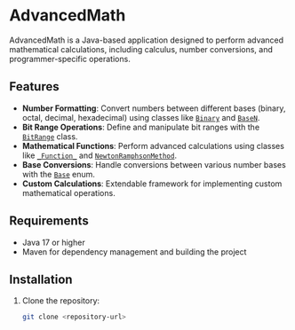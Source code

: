 # AdvancedMath

AdvancedMath is a Java-based application designed to perform advanced mathematical calculations, including calculus, number conversions, and programmer-specific operations.

## Features

- **Number Formatting**: Convert numbers between different bases (binary, octal, decimal, hexadecimal) using classes like [`Binary`](src/main/java/com/amath/advacedmath/programmer/Binary.java) and [`BaseN`](src/main/java/com/amath/advacedmath/programmer/BaseN.java).
- **Bit Range Operations**: Define and manipulate bit ranges with the [`BitRange`](src/main/java/com/amath/advacedmath/programmer/BitRange.java) class.
- **Mathematical Functions**: Perform advanced calculations using classes like [`_Function_`](src/main/java/com/amath/advacedmath/calculate/equation/_Function_.java) and [`NewtonRamphsonMethod`](src/main/java/com/amath/advacedmath/calculate/equation/NewtonRamphsonMethod.java).
- **Base Conversions**: Handle conversions between various number bases with the [`Base`](src/main/java/com/amath/advacedmath/programmer/Base.java) enum.
- **Custom Calculations**: Extendable framework for implementing custom mathematical operations.

## Requirements

- Java 17 or higher
- Maven for dependency management and building the project

## Installation

1. Clone the repository:
   ```sh
   git clone <repository-url>